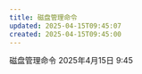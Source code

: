 ```yaml
---
title: 磁盘管理命令
updated: 2025-04-15T09:45:07
created: 2025-04-15T09:45:00
---
```


磁盘管理命令
2025年4月15日
9:45
